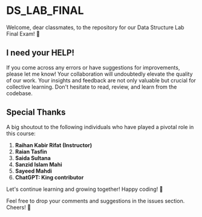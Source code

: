 # DS_LAB_FINAL

Welcome, dear classmates, to the repository for our Data Structure Lab Final Exam! 🚀

## I need your HELP!

If you come across any errors or have suggestions for improvements, please let me know! Your collaboration will undoubtedly elevate the quality of our work. 
Your insights and feedback are not only valuable but crucial for collective learning. Don't hesitate to read, review, and learn from the codebase.

## Special Thanks

A big shoutout to the following individuals who have played a pivotal role in this course:

1. **Raihan Kabir Rifat (Instructor)**
2. **Raian Tasfin**
3. **Saida Sultana**
4. **Sanzid Islam Mahi**
5. **Sayeed Mahdi**
6. **ChatGPT: King contributor**

Let's continue learning and growing together! Happy coding! 🌟

Feel free to drop your comments and suggestions in the issues section. Cheers! 🎉
